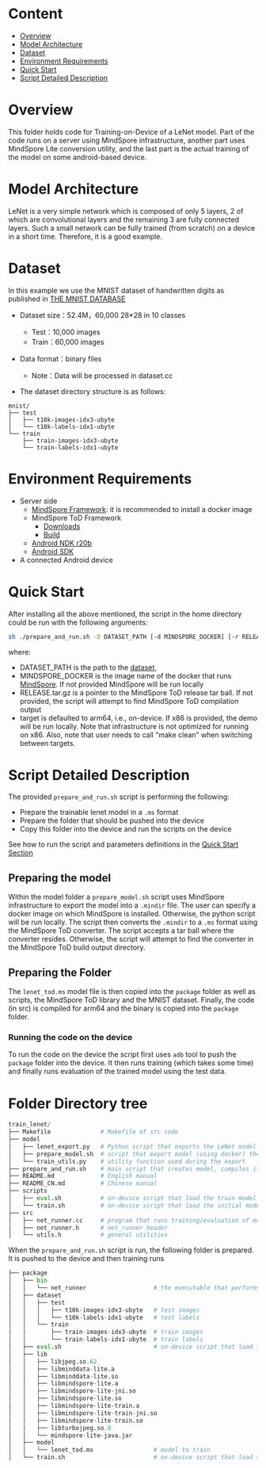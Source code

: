# Content

<!-- TOC -->

- [Overview](#overview)
- [Model Architecture](#model-architecture)
- [Dataset](#dataset)
- [Environment Requirements](#environment-requirements)
- [Quick Start](#quick-start)
- [Script Detailed Description](#script-detailed-description)

<!-- /TOC -->

# Overview

This folder holds code for Training-on-Device of a LeNet model. Part of the code runs on a server using MindSpore infrastructure, another part uses MindSpore Lite conversion utility, and the last part is the actual training of the model on some android-based device.

# Model Architecture

LeNet is a very simple network which is composed of only 5 layers, 2 of which are convolutional layers and the remaining 3 are fully connected layers. Such a small network can be fully trained (from scratch) on a device in a short time. Therefore, it is a good example.

# Dataset

In this example we use the MNIST dataset of handwritten digits as published in [THE MNIST DATABASE](http://yann.lecun.com/exdb/mnist/)

- Dataset size：52.4M，60,000 28*28 in 10 classes
    - Test：10,000 images
    - Train：60,000 images
- Data format：binary files
    - Note：Data will be processed in dataset.cc

- The dataset directory structure is as follows:

```text
mnist/
├── test
│   ├── t10k-images-idx3-ubyte
│   └── t10k-labels-idx1-ubyte
└── train
    ├── train-images-idx3-ubyte
    └── train-labels-idx1-ubyte
```

# Environment Requirements

- Server side
    - [MindSpore Framework](https://www.mindspore.cn/install/en): it is recommended to install a docker image
    - MindSpore ToD Framework
        - [Downloads](https://www.mindspore.cn/lite/docs/en/r1.8/use/downloads.html)
        - [Build](https://www.mindspore.cn/lite/docs/en/r1.8/use/build.html)
    - [Android NDK r20b](https://dl.google.com/android/repository/android-ndk-r20b-linux-x86_64.zip)
    - [Android SDK](https://developer.android.com/studio?hl=zh-cn#cmdline-tools)
- A connected Android device

# Quick Start

After installing all the above mentioned, the script in the home directory could be run with the following arguments:

```bash
sh ./prepare_and_run.sh -D DATASET_PATH [-d MINDSPORE_DOCKER] [-r RELEASE.tar.gz] [-t arm64|x86]
```

where:

- DATASET_PATH is the path to the [dataset](#dataset),
- MINDSPORE_DOCKER is the image name of the docker that runs [MindSpore](#environment-requirements). If not provided MindSpore will be run locally
- RELEASE.tar.gz is a pointer to the MindSpore ToD release tar ball. If not provided, the script will attempt to find MindSpore ToD compilation output
- target is defaulted to arm64, i.e., on-device. If x86 is provided, the demo will be run locally. Note that infrastructure is not optimized for running on x86. Also, note that user needs to call "make clean" when switching between targets.

# Script Detailed Description

The provided `prepare_and_run.sh` script is performing the following:

- Prepare the trainable lenet model in a `.ms` format
- Prepare the folder that should be pushed into the device
- Copy this folder into the device and run the scripts on the device

See how to run the script and parameters definitions in the [Quick Start Section](#quick-start)

## Preparing the model

Within the model folder a `prepare_model.sh` script uses MindSpore infrastructure to export the model into a `.mindir` file. The user can specify a docker image on which MindSpore is installed. Otherwise, the python script will be run locally.
The script then converts the `.mindir` to a `.ms` format using the MindSpore ToD converter.
The script accepts a tar ball where the converter resides. Otherwise, the script will attempt to find the converter in the MindSpore ToD build output directory.

## Preparing the Folder

The `lenet_tod.ms` model file is then copied into the `package` folder as well as scripts, the MindSpore ToD library and the MNIST dataset.
Finally, the code (in src) is compiled for arm64 and the binary is copied into the `package` folder.

### Running the code on the device

To run the code on the device the script first uses `adb` tool to push the `package` folder into the device. It then runs training (which takes some time) and finally runs evaluation of the trained model using the test data.

# Folder Directory tree

``` python
train_lenet/
├── Makefile              # Makefile of src code
├── model
│   ├── lenet_export.py   # Python script that exports the LeNet model to .mindir
│   ├── prepare_model.sh  # script that export model (using docker) then converts it
│   └── train_utils.py    # utility function used during the export
├── prepare_and_run.sh    # main script that creates model, compiles it and send to device for running
├── README.md             # English manual
├── README_CN.md          # Chinese manual
├── scripts
│   ├── eval.sh           # on-device script that load the train model and evaluates its accuracy
│   └── train.sh          # on-device script that load the initial model and train it
├── src
│   ├── net_runner.cc     # program that runs training/evaluation of models
│   ├── net_runner.h      # net_runner header
│   └── utils.h           # general utilities
```

When the `prepare_and_run.sh` script is run, the following folder is prepared. It is pushed to the device and then training runs

``` python
├── package
│   ├── bin
│   │   └── net_runner                   # the executable that performs the training/evaluation
│   ├── dataset
│   │   ├── test
│   │   │   ├── t10k-images-idx3-ubyte   # test images
│   │   │   └── t10k-labels-idx1-ubyte   # test labels
│   │   └── train
│   │       ├── train-images-idx3-ubyte  # train images
│   │       └── train-labels-idx1-ubyte  # train labels
│   ├── eval.sh                          # on-device script that load the train model and evaluates its accuracy
│   ├── lib
│   │   ├── libjpeg.so.62
│   │   ├── libminddata-lite.a
│   │   ├── libminddata-lite.so
│   │   ├── libmindspore-lite.a
│   │   ├── libmindspore-lite-jni.so
│   │   ├── libmindspore-lite.so
│   │   ├── libmindspore-lite-train.a
│   │   ├── libmindspore-lite-train-jni.so
│   │   ├── libmindspore-lite-train.so
│   │   ├── libturbojpeg.so.0
│   │   └── mindspore-lite-java.jar
│   ├── model
│   │   └── lenet_tod.ms                 # model to train
│   └── train.sh                         # on-device script that load the initial model and train it
```
